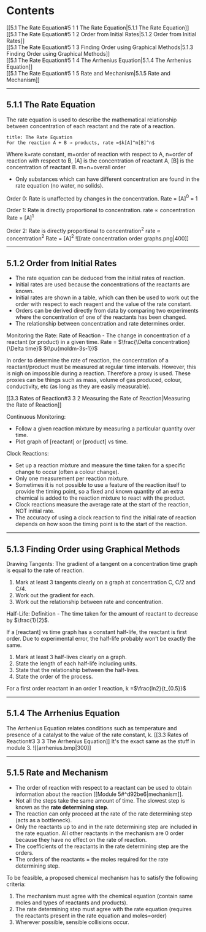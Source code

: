 # Contents
[[5.1 The Rate Equation#5 1 1 The Rate Equation|5.1.1 The Rate Equation]]  
[[5.1 The Rate Equation#5 1 2 Order from Initial Rates|5.1.2 Order from Initial Rates]]  
[[5.1 The Rate Equation#5 1 3 Finding Order using Graphical Methods|5.1.3 Finding Order using Graphical Methods]]  
[[5.1 The Rate Equation#5 1 4 The Arrhenius Equation|5.1.4 The Arrhenius Equation]]  
[[5.1 The Rate Equation#5 1 5 Rate and Mechanism|5.1.5 Rate and Mechanism]]  

---
## 5.1.1 The Rate Equation
The rate equation is used to describe the mathematical relationship between concentration of each reactant and the rate of a reaction.
```ad-info
title: The Rate Equation
For the reaction A + B → products, rate =$k[A]^m[B]^n$
```

Where k=rate constant, m=order of reaction with respect to A, n=order of reaction with respect to B, [A] is the concentration of reactant A, [B] is the concentration of reactant B.
m+n=overall order
- Only substances which can have different concentration are found in the rate equation (no water, no solids).

Order 0:
Rate is unaffected by changes in the concentration.
Rate = [A]$^0$ = 1

Order 1:
Rate is directly proportional to concentration.
rate ∝ concentration
Rate = [A]$^1$

Order 2:
Rate is directly proportional to concentration$^2$
rate ∝ concentration$^2$
Rate = [A]$^2$
![[rate concentration order graphs.png|400]]

---
## 5.1.2 Order from Initial Rates
- The rate equation can be deduced from the initial rates of reaction.
- Initial rates are used because the concentrations of the reactants are known.
- Initial rates are shown in a table, which can then be used to work out the order with respect to
each reagent and the value of the rate constant.
- Orders can be derived directly from data by comparing two experiments where the concentration of
one of the reactants has been changed.
- The relationship between concentration and rate determines order.

Monitoring the Rate:
Rate of Reaction - The change in concentration of a reactant (or product) in a given time.
Rate = $\frac{\Delta concentration}{\Delta time}$ $(\pu{moldm-3s-1})$ 

In order to determine the rate of reaction, the concentration of a reactant/product must be measured at regular time intervals. However, this is nigh on impossible during a reaction. Therefore a proxy is used. These proxies can be things such as mass, volume of gas produced, colour, conductivity, etc (as long as they are easily measurable).

[[3.3 Rates of Reaction#3 3 2 Measuring the Rate of Reaction|Measuring the Rate of Reaction]]

Continuous Monitoring:
- Follow a given reaction mixture by measuring a particular quantity over time. 
- Plot graph of [reactant] or [product] vs time.

Clock Reactions:
- Set up a reaction mixture and measure the time taken for a specific change to occur (often a colour change).
- Only one measurement per reaction mixture.
- Sometimes it is not possible to use a feature of the reaction itself to provide the timing point, so a fixed and known quantity of an extra chemical is added to the reaction mixture to react with the product.
- Clock reactions measure the average rate at the start of the reaction, NOT initial rate.
- The accuracy of using a clock reaction to find the initial rate of reaction depends on how soon the timing point is to the start of the reaction.

---
## 5.1.3 Finding Order using Graphical Methods
Drawing Tangents:
The gradient of a tangent on a concentration time graph is equal to the rate of reaction.
1.  Mark at least 3 tangents clearly on a graph at concentration C, C/2 and C/4.
2.   Work out the gradient for each.
3.   Work out the relationship between rate and concentration.

Half-Life:
Definition - The time taken for the amount of reactant to decrease by $\frac{1}{2}$.

If a [reactant] vs time graph has a constant half-life, the reactant is first order. Due to experimental error, the half-life probably won’t be exactly the same.

1.  Mark at least 3 half-lives clearly on a graph.
2.   State the length of each half-life including units.
3.   State that the relationship between the half-lives.
4.   State the order of the process.

For a first order reactant in an order 1 reaction, k =$\frac{ln2}{t_{0.5}}$

---
## 5.1.4 The Arrhenius Equation
The Arrhenius Equation relates conditions such as temperature and presence of a catalyst to the value
of the rate constant, k.
[[3.3 Rates of Reaction#3 3 3 The Arrhenius Equation]]
It's the exact same as the stuff in module 3.
![[arrhenius.bmp|300]]

---
## 5.1.5 Rate and Mechanism
- The order of reaction with respect to a reactant can be used to obtain information about the reaction [[Module 5#^d92be6|mechanism]].
- Not all the steps take the same amount of time. The slowest step is known as the **rate determining
step**.
- The reaction can only proceed at the rate of the rate determining step (acts as a bottleneck).
- Only the reactants up to and in the rate determining step are included in the rate equation. All other reactants in the mechanism are 0 order because they have no effect on the rate of reaction.
- The coefficients of the reactants in the rate determining step are the orders.
- The orders of the reactants = the moles required for the rate determining step.

To be feasible, a proposed chemical mechanism has to satisfy the following criteria:
1. The mechanism must agree with the chemical equation (contain same moles and types of reactants
and products).
2. The rate determining step must agree with the rate equation (requires the reactants present in the
rate equation and moles=order)
3. Wherever possible, sensible collisions occur.